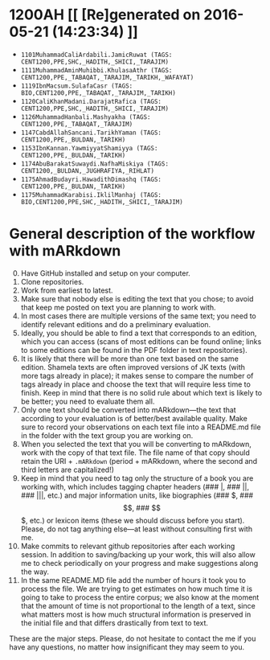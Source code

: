 # 1200AH [[ [Re]generated on 2016-05-21 (14:23:34) ]]

* `1101MuhammadCaliArdabili.JamicRuwat (TAGS: CENT1200,PPE,SHC,_HADITH,_SHICI,_TARAJIM)`
* `1111MuhammadAminMuhibbi.KhulasaAthr (TAGS: CENT1200,PPE,_TABAQAT,_TARAJIM,_TARIKH,_WAFAYAT)`
* `1119IbnMacsum.SulafaCasr (TAGS: BIO,CENT1200,PPE,_TABAQAT,_TARAJIM,_TARIKH)`
* `1120CaliKhanMadani.DarajatRafica (TAGS: CENT1200,PPE,SHC,_HADITH,_SHICI,_TARAJIM)`
* `1126MuhammadHanbali.Mashyakha (TAGS: CENT1200,PPE,_TABAQAT,_TARAJIM)`
* `1147CabdAllahSancani.TarikhYaman (TAGS: CENT1200,PPE,_BULDAN,_TARIKH)`
* `1153IbnKannan.YawmiyyatShamiyya (TAGS: CENT1200,PPE,_BULDAN,_TARIKH)`
* `1174AbuBarakatSuwaydi.NafhaMiskiya (TAGS: CENT1200,_BULDAN,_JUGHRAFIYA,_RIHLAT)`
* `1175AhmadBudayri.HawadithDimashq (TAGS: CENT1200,PPE,_BULDAN,_TARIKH)`
* `1175MuhammadKarabisi.IklilManhaj (TAGS: BIO,CENT1200,PPE,SHC,_HADITH,_SHICI,_TARAJIM)`


# General description of the workflow with mARkdown

0. Have GitHub installed and setup on your computer.
1. Clone repositories.
2. Work from earliest to latest.
3. Make sure that nobody else is editing the text that you chose; to avoid that keep me posted on text you are planning to work with. 
4. In most cases there are multiple versions of the same text; you need to identify relevant editions and do a preliminary evaluation. 
5. Ideally,  you should be able to find a text that corresponds to an edition,  which you can access (scans of most editions can be found online; links to some editions can be found in the PDF folder in text repositories). 
6. It is likely that there will be more than one text based on the same edition. Shamela texts are often improved versions of JK texts (with more tags already in place);  it makes sense to compare the number of tags already in place and choose the text that will require less time to finish. Keep in mind that there is no solid rule about which text is likely to be better; you need to evaluate them all.
7. Only one text should be converted into mARkdown—the text that according to your evaluation is of better/best available quality. Make sure to record your observations on each text file into a README.md file in the folder with the text group you are working on. 
8. When you selected the text that you will be converting to mARkdown, work with the copy of that text file. The file name of that copy should retain the URI + `.mARkdown` (period + mARkdown,  where the second and third letters are capitalized!) 
9. Keep in mind that you need to tag only the structure of a book you are working with,  which includes tagging chapter headers (### |,  ### ||,  ### |||, etc.) and major information units, like biographies (### $,  ### $$,  ### $$$,  etc.) or lexicon items (these we should discuss before you start). Please,  do not tag anything else—at least without consulting first with me. 
10. Make commits to relevant github repositories after each working session.  In addition to saving/backing up your work,  this will also allow me to check periodically on your progress and make suggestions along the way.
11. In the same README.MD file add the number of hours it took you to process the file. We are trying to get estimates on how much time it is going to take to process the entire corpus; we also know at the moment that the amount of time is not proportional to the length of a text, since what matters most is how much structural information is preserved in the initial file and that differs drastically from text to text.

These are the major steps.  Please,  do not hesitate to contact the me if you have any questions, no matter how insignificant they may seem to you.

